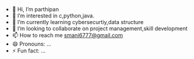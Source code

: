 - 👋 Hi, I’m parthipan
- 👀 I’m interested in c,python,java.
- 🌱 I’m currently learning cybersecurtiy,data structure
- 💞️ I’m looking to collaborate on project management,skill development
- 📫 How to reach me smani6777@gmail.com
- 😄 Pronouns: ...
- ⚡ Fun fact: ...

<!---
sparthi1304/sparthi1304 is a ✨ special ✨ repository because its `README.md` (this file) appears on your GitHub profile.
You can click the Preview link to take a look at your changes.
--->
